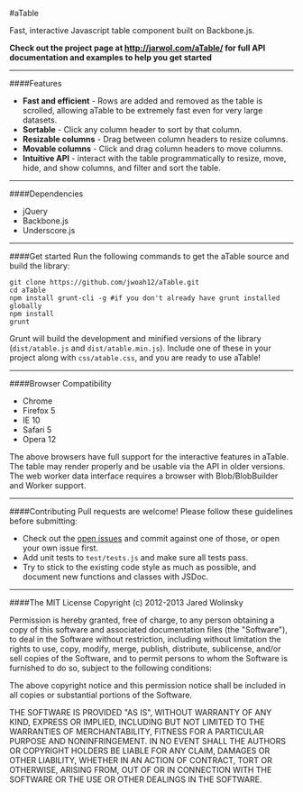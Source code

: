 #aTable

Fast, interactive Javascript table component built on Backbone.js.

**Check out the project page at http://jarwol.com/aTable/ for full API documentation and examples to help you get started**

<hr/>

####Features
* **Fast and efficient** - Rows are added and removed as the table is scrolled, allowing aTable to be extremely fast even for very large datasets.
* **Sortable** - Click any column header to sort by that column.
* **Resizable columns** - Drag between column headers to resize columns.
* **Movable columns** - Click and drag column headers to move columns.
* **Intuitive API** - interact with the table programmatically to resize, move, hide, and show columns, and filter and sort the table.

<hr/>

####Dependencies
* jQuery
* Backbone.js
* Underscore.js

<hr/>

####Get started
Run the following commands to get the aTable source and build the library:
```
git clone https://github.com/jwoah12/aTable.git
cd aTable
npm install grunt-cli -g #if you don't already have grunt installed globally
npm install
grunt
```
Grunt will build the development and minified versions of the library (`dist/atable.js` and `dist/atable.min.js`).  Include one of these in your project along with `css/atable.css`, and you are ready to use aTable!
<hr/>

####Browser Compatibility
* Chrome
* Firefox 5
* IE 10
* Safari 5
* Opera 12

The above browsers have full support for the interactive features in aTable. The table may render properly and be usable via the API in older versions. The web worker data interface requires a browser with Blob/BlobBuilder and Worker support.

<hr/>

####Contributing
Pull requests are welcome!  Please follow these guidelines before submitting:
* Check out the [open issues](https://github.com/jwoah12/aTable/issues?state=open) and commit against one of those, or open your own issue first.  
* Add unit tests to `test/tests.js` and make sure all tests pass. 
* Try to stick to the existing code style as much as possible, and document new functions and classes with JSDoc.

<hr/>
####The MIT License
Copyright (c) 2012-2013 Jared Wolinsky

Permission is hereby granted, free of charge, to any person obtaining a copy of this software and associated documentation files (the "Software"), to deal in the Software without restriction, including without limitation the rights to use, copy, modify, merge, publish, distribute, sublicense, and/or sell copies of the Software, and to permit persons to whom the Software is furnished to do so, subject to the following conditions:

The above copyright notice and this permission notice shall be included in all copies or substantial portions of the Software.

THE SOFTWARE IS PROVIDED "AS IS", WITHOUT WARRANTY OF ANY KIND, EXPRESS OR IMPLIED, INCLUDING BUT NOT LIMITED TO THE WARRANTIES OF MERCHANTABILITY, FITNESS FOR A PARTICULAR PURPOSE AND NONINFRINGEMENT. IN NO EVENT SHALL THE AUTHORS OR COPYRIGHT HOLDERS BE LIABLE FOR ANY CLAIM, DAMAGES OR OTHER LIABILITY, WHETHER IN AN ACTION OF CONTRACT, TORT OR OTHERWISE, ARISING FROM, OUT OF OR IN CONNECTION WITH THE SOFTWARE OR THE USE OR OTHER DEALINGS IN THE SOFTWARE.
